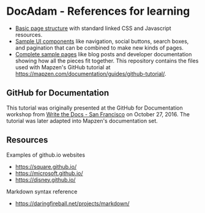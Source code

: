 # DocAdam - References for learning

* [Basic page structure](https://mapzen.com/common/styleguide/index.html) with
  standard linked CSS and Javascript resources.
* [Sample UI components](https://mapzen.com/common/styleguide/ui-components.html)
  like navigation, social buttons, search boxes, and pagination that can be
  combined to make new kinds of pages.
* [Complete sample pages](https://mapzen.com/common/styleguide/#sample-pages)
  like blog posts and developer documentation showing how all the pieces fit
  together.
This repository contains the files used with Mapzen's GitHub tutorial at https://mapzen.com/documentation/guides/github-tutorial/.

## GitHub for Documentation

This tutorial was originally presented at the GitHub for Documentation workshop from [Write the Docs - San Francisco](https://www.meetup.com/Write-the-Docs-SF/events/234679051/) on October 27, 2016. The tutorial was later adapted into Mapzen's documentation set.

## Resources

Examples of github.io websites

- https://square.github.io/
- https://microsoft.github.io/
- https://disney.github.io/

Markdown syntax reference

- https://daringfireball.net/projects/markdown/

